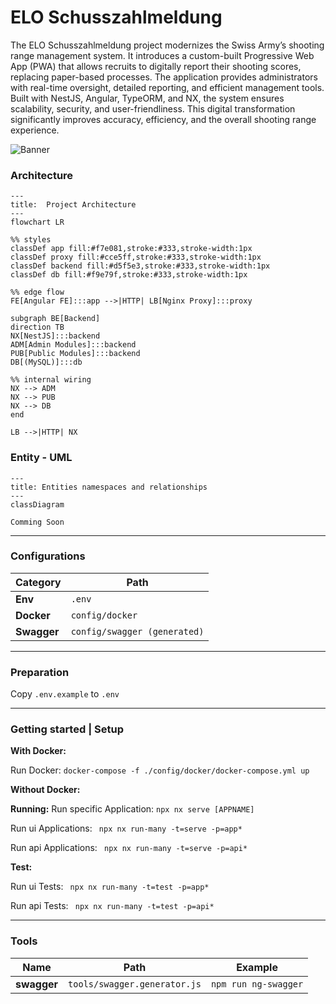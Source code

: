 # ELO Schusszahlmeldung

The ELO Schusszahlmeldung project modernizes the Swiss Army’s shooting range management system. It introduces a custom-built Progressive Web App (PWA) that allows recruits to digitally report their shooting scores, replacing paper-based processes. The application provides administrators with real-time oversight, detailed reporting, and efficient management tools. Built with NestJS, Angular, TypeORM, and NX, the system ensures scalability, security, and user-friendliness. This digital transformation significantly improves accuracy, efficiency, and the overall shooting range experience.

![Banner](https://desouza.ch/wp-content/uploads/2025/02/Mockup.png)

### Architecture

```mermaid
---
title:  Project Architecture
---
flowchart LR

%% styles
classDef app fill:#f7e081,stroke:#333,stroke-width:1px
classDef proxy fill:#cce5ff,stroke:#333,stroke-width:1px
classDef backend fill:#d5f5e3,stroke:#333,stroke-width:1px
classDef db fill:#f9e79f,stroke:#333,stroke-width:1px

%% edge flow
FE[Angular FE]:::app -->|HTTP| LB[Nginx Proxy]:::proxy

subgraph BE[Backend]
direction TB
NX[NestJS]:::backend
ADM[Admin Modules]:::backend
PUB[Public Modules]:::backend
DB[(MySQL)]:::db

%% internal wiring
NX --> ADM
NX --> PUB
NX --> DB
end

LB -->|HTTP| NX
```

### Entity - UML

```mermaid
---
title: Entities namespaces and relationships
---
classDiagram

Comming Soon
```
----

### Configurations
| Category  | Path  |
|-----------|-------|
| **Env**   | `.env` |
| **Docker** | `config/docker` |
| **Swagger** | `config/swagger (generated)` |

----

### Preparation

Copy ``.env.example`` to `.env`

----
### Getting started | Setup

**With Docker:**

Run Docker:
``docker-compose -f ./config/docker/docker-compose.yml up``


**Without Docker:**


**Running:**
Run specific Application:
``npx nx serve [APPNAME]``

Run ui Applications:
`` npx nx run-many -t=serve -p=app*``

Run api Applications:
`` npx nx run-many -t=serve -p=api*``

**Test:**

Run ui Tests:
`` npx nx run-many -t=test -p=app*``

Run api Tests:
`` npx nx run-many -t=test -p=api*``

----

### Tools

| Name        | Path | Example              |
|-------------|------|----------------------|
| **swagger** | `tools/swagger.generator.js` | `npm run ng-swagger` |

